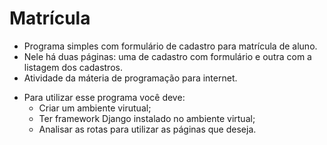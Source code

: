 # Matrícula 
- Programa simples com formulário de cadastro para matrícula de aluno.
- Nele há duas páginas: uma de cadastro com formulário e outra com a listagem dos cadastros. 
- Atividade da máteria de programação para internet.

* Para utilizar esse programa você deve:
  * Criar um ambiente virutual;  
  * Ter framework Django instalado no ambiente virtual;
  * Analisar as rotas para utilizar as páginas que deseja.
  

